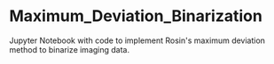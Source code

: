 # Maximum_Deviation_Binarization
Jupyter Notebook with code to implement Rosin's maximum deviation method to binarize imaging data.
